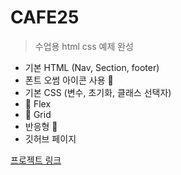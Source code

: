 # CAFE25

>수업용 html css 예제 완성

+ 기본 HTML (Nav, Section, footer)
+ 폰트 오썸 아이콘 사용 💖
+ 기본 CSS (변수, 초기화, 클래스 선택자)
+ 💨 Flex
+ 💨 Grid
+ 반응형 🚀
+ 깃허브 페이지
 
[프로젝트 링크](https://welwitschias.github.io/CSS_CAFE25/)

